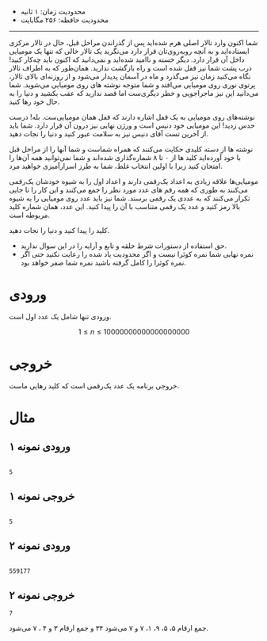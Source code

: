 + محدودیت زمان: ۱ ثانیه
+ محدودیت حافظه: ۲۵۶ مگابایت

----------
شما اکنون وارد تالار اصلی هرم شده‌اید پس از گذراندن مراحل قبل، حال در تالار مرکزی ایستاده‌اید و به آنچه روبه‌روی‌تان قرار دارد می‌نگرید یک تالار خالی که تنها یک مومیایی داخل آن قرار دارد. دیگر خسته و ناامید شده‌اید و نمی‌دانید که اکنون باید چه‌کار کنید! درب پشت شما نیز قفل شده است و راه بازگشت ندارید. همان‌طور که به اطراف تالار نگاه می‌کنید زمان نیز می‌گذرد و ماه در آسمان پدیدار می‌شود و از روزنه‌ای بالای تالار، پرتوی نوری روی مومیایی می‌افتد و شما متوجه نوشته های روی مومیایی می‌شوید. شما می‌دانید این نیز ماجراجویی و خطر دیگری‌ست اما قصد ندارید که عقب بکشید و دنیا را به حال خود رها کنید.

نوشته‌های روی مومیایی به یک قفل اشاره دارند که قفل همان مومیایی‌ست. بله! درست حدس زدید! این مومیایی خود دنیس است و ورژن نهایی نیز درون آن قرار دارد. شما باید از آخرین تست آقای دنیس نیز به سلامت عبور کنید و دنیا را نجات دهید. 

نوشته ها از دسته کلیدی حکایت می‌کنند که همراه شماست و شما آنها را از مراحل قبل با خود آورده‌اید کلید ها از ٠ تا ۸ شماره‌گذاری شده‌اند و شما نمی‌توانید همه آن‌ها را امتحان کنید زیرا با اولین انتخاب غلط، شما به طرز اسرارآمیزی خواهید مرد.

مومیایی‌ها علاقه زیادی به اعداد یک‌رقمی دارند و اعداد اول را به شیوه خودشان یک‌رقمی می‌کنند به طوری که همه رقم های عدد مورد نظر را جمع می‌کنند و این کار را تا جایی تکرار می‌کنند که به عددی یک رقمی برسند. شما نیز باید عدد روی مومیایی را به شیوه بالا رمز کنید و عدد یک رقمی متناسب با آن را پیدا کنید. این عدد، همان شماره کلید مربوطه است.

کلید را پیدا کنید و دنیا را نجات ‌دهید.

+ حق استفاده از دستورات شرط حلقه و تابع و آرایه را در این سوال ندارید.
+ نمره نهایی شما نمره کوئرا نیست و اگر محدودیت یاد شده را رعایت نکنید حتی اگر نمره کوئرا را کامل گرفته باشید نمره شما صفر خواهد بود. 

# ورودی

ورودی تنها شامل یک عدد اول است.

$$1 \le n \le 10000000000000000000$$

# خروجی

خروجی برنامه یک عدد یک‌رقمی است که کلید رهایی ماست.

# مثال

## ورودی نمونه ۱

```

5

```


## خروجی نمونه ۱

```

5

```


## ورودی نمونه ۲

```

559177

```


## خروجی نمونه ۲

```
7
```

جمع ارقام ۵، ۵، ۹، ۱، ۷ و ۷ می‌شود ۳۴ و جمع ارقام ۳ و ۴ ، ۷ می‌شود.